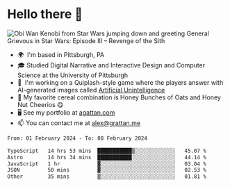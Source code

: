 <!--
**GameDog9988/GameDog9988** is a ✨ _special_ ✨ repository because its `README.md` (this file) appears on your GitHub profile.

Here are some ideas to get you started:

- 🔭 I’m currently working on ...
- 🌱 I’m currently learning ...
- 👯 I’m looking to collaborate on ...
- 🤔 I’m looking for help with ...
- 💬 Ask me about ...
- 📫 How to reach me: ...
- 😄 Pronouns: ...
- ⚡ Fun fact: ...
-->



Hello there 👋
==================================

![Obi Wan Kenobi from Star Wars jumping down and greeting General Grievous in Star Wars: Episode III – Revenge of the Sith](https://github.com/agrattan0820/agrattan0820/assets/51346343/689e56eb-29be-46a5-a079-28ea727b5f7e)


- 🌍  I'm based in Pittsburgh, PA
- 🎓  Studied Digital Narrative and Interactive Design and Computer Science at the University of Pittsburgh
- 👾  I'm working on a Quiplash-style game where the players answer with AI-generated images called [Artificial Unintelligence](https://github.com/agrattan0820/artificial-unintelligence)
- 🥣  My favorite cereal combination is Honey Bunches of Oats and Honey Nut Cheerios 😋
- 🖥️  See my portfolio at [agattan.com](http://agrattan.com/)
- 📫  You can contact me at [alex@grattan.me](mailto:alex@grattan.me)

<!--START_SECTION:waka-->

```txt
From: 01 February 2024 - To: 08 February 2024

TypeScript   14 hrs 53 mins  ███████████▒░░░░░░░░░░░░░   45.07 %
Astro        14 hrs 34 mins  ███████████░░░░░░░░░░░░░░   44.14 %
JavaScript   1 hr            ▓░░░░░░░░░░░░░░░░░░░░░░░░   03.04 %
JSON         50 mins         ▓░░░░░░░░░░░░░░░░░░░░░░░░   02.53 %
Other        35 mins         ▒░░░░░░░░░░░░░░░░░░░░░░░░   01.81 %
```

<!--END_SECTION:waka-->
